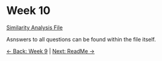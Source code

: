 # Week 10

[Similarity Analysis File](week10similarity_20191125a.ipynb)

Asnswers to all questions can be found within the file itself.

[← Back: Week 9](page9.md) | [Next: ReadMe →](README.md)
